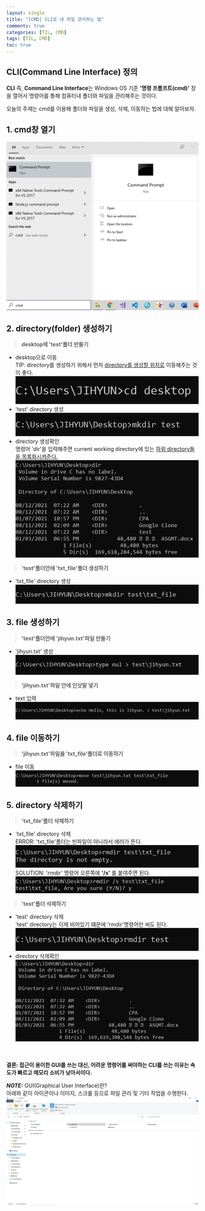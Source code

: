 ```yaml
---
layout: single
title: "[CMD] CLI로 내 파일 관리하는 법"
comments: true
categories: [TIL, CMD]
tags: [TIL, CMD]
toc: true
---
```


## CLI(Command Line Interface) 정의
**CLI** 즉, **Command Line Interface**는 Windows OS 기준 **'명령 프롬프트(cmd)'** 창을 열어서 명령어를 통해 컴퓨터내 폴더와 파일을 관리해주는 것이다.

오늘의 주제는 cmd를 이용해 폴더와 파일을 생성, 삭제, 이동하는 법에 대해 알아보자. 


## 1. cmd창 열기  
![open_cmd](_posts/imgs/open_cmd.png)


## 2. directory(folder) 생성하기
> **desktop에 'test'폴더 만들기**
- desktop으로 이동  
TIP: directory를 생성하기 위해서 먼저 <u>directory를 생성할 위치로</u> 이동해주는 것이 좋다.  
![cd_directory](imgs/cd_directory.png)
- 'test' directory 생성  
![create_directory](imgs/create_directory.png)
- directory 생성확인  
명령어 'dir'을 입력해주면 current working directory에 있는 <u>하위 directory들을 목록화시켜준다.</u> 
![list_directory](imgs/list_directory.png)

> **'test'폴더안에 'txt_file'폴더 생성하기**  
- 'txt_file' directory 생성  
![create_nested_directory](imgs/create_nested_directory.png)


## 3. file 생성하기
> **'test'폴더안에 'jihyun.txt'파일 만들기**
- 'jihyun.txt' 생성
![create_empty_file](imgs/create_empty_file.png)

> **'jihyun.txt'파일 안에 인삿말 넣기**
- text 입력
![enter_text_in_file](imgs/enter_text_in_file.png)


## 4. file 이동하기
> **'jihyun.txt'파일을 'txt_file'폴더로 이동하기**
- file 이동
![move_file](imgs/move_file.png)


## 5. directory 삭제하기
> **'txt_file'폴더 삭제하기**
- 'txt_file' directory 삭제  
ERROR: 'txt_file'폴더는 빈파일이 아니라서 에러가 뜬다. 
![delete_directory_error](imgs/delete_directory_error.png)
SOLUTION: 'rmdir' 명령어 오른쪽에 **'/s'** 를 붙여주면 된다.
![delete_directory](imgs/delete_directory.png)

> **'test'폴더 삭제하기**
- 'test' directory 삭제  
'test' directory는 이제 비어있기 떄문에 'rmdir'명령어만 써도 된다. 
![delete_empty_directory](imgs/delete_empty_directory.png)
- directory 삭제확인
![list_direcgtory2](imgs/list_directory2.png)

<br/><br/>
**결론: 접근이 용이한 GUI를 쓰는 대신, 어려운 명령어를 써야하는 CLI를 쓰는 이유는 속도가 빠르고 메모리 소비가 낮아서이다.**  

**_NOTE:_** GUI(Graphical User Interface)란?  
아래와 같이 아이콘이나 이미지, 스크롤 등으로 파일 관리 및 기타 작업을 수행한다. 
![GUI](imgs/GUI.png)
